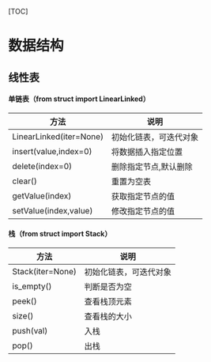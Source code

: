 [TOC]

# 数据结构

## 线性表

#### 单链表（from struct import LinearLinked）

| 方法                    | 说明                   |
| ----------------------- | ---------------------- |
| LinearLinked(iter=None) | 初始化链表，可迭代对象 |
| insert(value,index=0)   | 将数据插入指定位置     |
| delete(index=0)         | 删除指定节点,默认删除  |
| clear()                 | 重置为空表             |
| getValue(index)         | 获取指定节点的值       |
| setValue(index,value)   | 修改指定节点的值       |

#### 栈（from struct import Stack）

| 方法             | 说明                   |
| ---------------- | ---------------------- |
| Stack(iter=None) | 初始化链表，可迭代对象 |
| is_empty()       | 判断是否为空           |
| peek()           | 查看栈顶元素           |
| size()           | 查看栈的大小           |
| push(val)        | 入栈                   |
| pop()            | 出栈                   |



